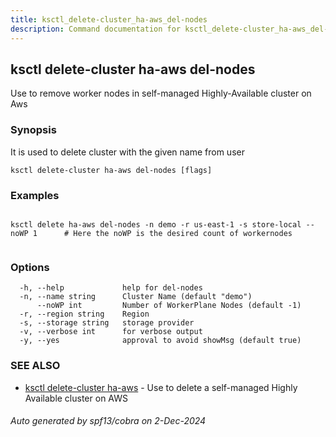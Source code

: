 ```yaml
---
title: ksctl_delete-cluster_ha-aws_del-nodes
description: Command documentation for ksctl_delete-cluster_ha-aws_del-nodes
---
```


## ksctl delete-cluster ha-aws del-nodes

Use to remove worker nodes in self-managed Highly-Available cluster on Aws

### Synopsis

It is used to delete cluster with the given name from user

```
ksctl delete-cluster ha-aws del-nodes [flags]
```

### Examples

```

ksctl delete ha-aws del-nodes -n demo -r us-east-1 -s store-local --noWP 1      # Here the noWP is the desired count of workernodes
	
```

### Options

```
  -h, --help             help for del-nodes
  -n, --name string      Cluster Name (default "demo")
      --noWP int         Number of WorkerPlane Nodes (default -1)
  -r, --region string    Region
  -s, --storage string   storage provider
  -v, --verbose int      for verbose output
  -y, --yes              approval to avoid showMsg (default true)
```

### SEE ALSO

* [ksctl delete-cluster ha-aws](ksctl_delete-cluster_ha-aws.md)	 - Use to delete a self-managed Highly Available cluster on AWS

###### Auto generated by spf13/cobra on 2-Dec-2024

